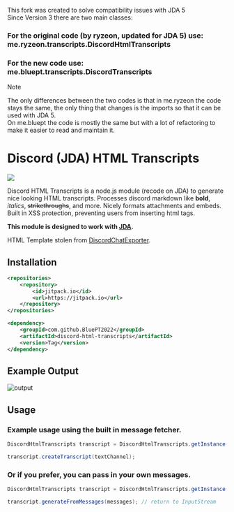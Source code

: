 This fork was created to solve compatibility issues with JDA 5
</br> Since Version 3 there are two main classes:
### For the original code (by ryzeon, updated for JDA 5) use: me.ryzeon.transcripts.DiscordHtmlTranscripts
### For the new code use: me.bluept.transcripts.DiscordTranscripts
>[!NOTE]
>The only differences between the two codes is that in me.ryzeon the code stays the same, the only thing that changes is the imports so that it can be used with JDA 5. <br>
>On me.bluept the code is mostly the same but with a lot of refactoring to make it easier to read and maintain it.

# Discord (JDA) HTML Transcripts
[![](https://jitpack.io/v/BluePT2022/discord-html-transcripts.svg)](https://jitpack.io/#BluePT2022/discord-html-transcripts)

Discord HTML Transcripts is a node.js module (recode on JDA) to generate nice looking HTML transcripts. Processes discord markdown like **bold**, *italics*, ~~strikethroughs~~, and more. Nicely formats attachments and embeds. Built in XSS protection, preventing users from inserting html tags. 

**This module is designed to work with [JDA](https://github.com/DV8FromTheWorld/JDA).**

HTML Template stolen from [DiscordChatExporter](https://github.com/Tyrrrz/DiscordChatExporter).

## Installation

```xml
<repositories>
	<repository>
	    <id>jitpack.io</id>
	    <url>https://jitpack.io</url>
	</repository>
</repositories>
```

```xml
<dependency>
    <groupId>com.github.BluePT2022</groupId>
    <artifactId>discord-html-transcripts</artifactId>
    <version>Tag</version>
</dependency>
```

## Example Output
![output](https://img.derock.dev/5f5q0a.png)

## Usage
### Example usage using the built in message fetcher.
```java
DiscordHtmlTranscripts transcript = DiscordHtmlTranscripts.getInstance();

transcript.createTranscript(textChannel);
```

### Or if you prefer, you can pass in your own messages.
```java
DiscordHtmlTranscripts transcript = DiscordHtmlTranscripts.getInstance();

transcript.generateFromMessages(messages); // return to InputStream
```

